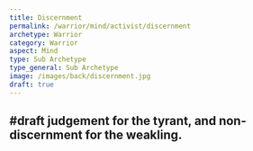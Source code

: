 ```yaml
---
title: Discernment
permalink: /warrior/mind/activist/discernment
archetype: Warrior
category: Warrior
aspect: Mind
type: Sub Archetype
type_general: Sub Archetype
image: /images/back/discernment.jpg
draft: true
---
```

#draft judgement for the tyrant, and non-discernment for the weakling. 
---
